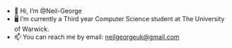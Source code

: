 - 👋 Hi, I’m @Neil-George
- 🖥️ I’m currently a Third year Computer Science student at The University of Warwick.
- 📫 You can reach me by email: neilgeorgeuk@gmail.com

<!---
Neil-George/Neil-George is a ✨ special ✨ repository because its `README.md` (this file) appears on your GitHub profile.
You can click the Preview link to take a look at your changes.
--->
